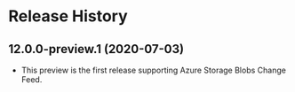 # Release History

## 12.0.0-preview.1 (2020-07-03)
- This preview is the first release supporting Azure Storage Blobs Change Feed.